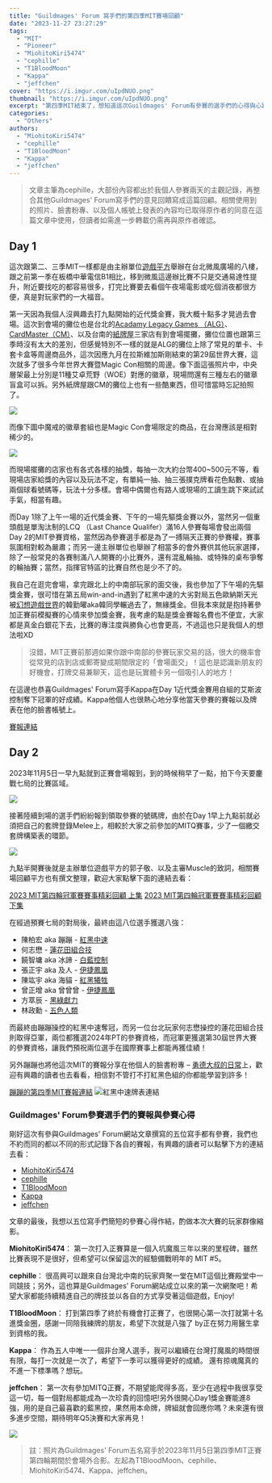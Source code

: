 ```yaml
---
title: "Guildmages' Forum 寫手們的第四季MIT賽場回顧"
date: "2023-11-27 23:27:29"
tags:
  - "MIT"
  - "Pioneer"
  - "MiohitoKiri5474"
  - "cephille"
  - "T1BloodMoon"
  - "Kappa"
  - "jeffchen"
cover: "https://i.imgur.com/uIpdNUO.png"
thumbnail: "https://i.imgur.com/uIpdNUO.png"
excerpt: "第四季MIT結束了，想知道這次Guildmages' Forum有參賽的選手們的心得與心路歷程嗎？想知道MIT賽場有什麼有趣的活動以及軼事嗎？那你一定不能錯過這一篇！"
categories:
  - "Others"
authors:
  - "MiohitoKiri5474"
  - "cephille"
  - "T1BloodMoon"
  - "Kappa"
  - "jeffchen"
---
```


> 文章主筆為cephille，大部份內容都出於我個人參賽兩天的主觀記錄，再整合其他Guildmages' Forum寫手們的意見回饋寫成這篇回顧。相關使用到的照片、臉書粉專、以及個人帳號上發表的內容均已取得原作者的同意在這篇文章中使用，但讀者如需進一步轉載仍需再與原作者確認。

## Day 1

這次跟第二、三季MIT一樣都是由主辦單位[遊戲平方](https://www.facebook.com/GameSquareTCG)舉辦在台北微風廣場的八樓，跟之前第一季在板橋中華電信B1相比，移到微風這邊辦比賽不只是交通易達性提升，附近要找吃的都容易很多，打完比賽要去看個午夜場電影或吃個消夜都很方便，真是對玩家們的一大福音。

第一天因為我個人沒興趣去打九點開始的近代獎金賽，我大概十點多才晃過去會場。這次到會場的攤位也是台北的[Acadamy Legacy Games （ALG）](https://www.facebook.com/ALGTW)、[CardMaster（CM）](https://www.facebook.com/cardmaster.tw)、以及台南的[紙牌屋](https://www.facebook.com/CardCellarTW)三家店有到會場擺攤，攤位位置也跟第三季時沒有太大的差別，但感覺特別不一樣的就是ALG的攤位上除了常見的單卡、卡套卡盒等周邊商品外，這次因應九月在拉斯維加斯剛結束的第29屆世界大賽，這次就多了很多今年世界大賽暨Magic Con相關的周邊。像下面這張照片中，中央層架最上分別是11種艾卓荒野（WOE）對應的徽章，現場問還有三種左右的徽章盲盒可以拆。另外紙牌屋跟CM的攤位上也有一些酷東西，但可惜當時忘記拍照了。

![](https://i.imgur.com/Mn87eC9.jpg)

而像下圖中魔戒的徽章套組也是Magic Con會場限定的商品，在台灣應該是相對稀少的。

![](https://i.imgur.com/gRj8cNn.jpg)

而現場擺攤的店家也有各式各樣的抽獎，每抽一次大約台幣400~500元不等，看現場店家給獎的內容以及玩法不定，有單純一抽、抽三張撲克牌看花色點數、或抽兩個球看號碼等，玩法十分多樣。會場中偶爾也有路人或現場的工讀生跳下來試試手氣，相當有趣。

而Day 1除了上午一場的近代獎金賽、下午的一場先驅獎金賽以外，當然另一個重頭戲是單淘汰制的LCQ （Last Chance Qualifer）滿16人參賽每場會發出兩個Day 2的MIT參賽資格，當然因為參賽選手都是為了一搏隔天正賽的參賽權，賽事氛圍相對較為嚴肅；而另一邊主辦單位也舉辦了相當多的會外賽供其他玩家選擇，除了一般常見的各賽制滿八人開賽的小比賽外，還有混亂輪抽、或特殊的桌布爭奪的輪抽賽；當然，指揮官特區的比賽自然也是少不了的。

我自己在逛完會場，拿完跟北上的中南部玩家的面交後，我也參加了下午場的先驅獎金賽，很可惜在第五局win-and-in遇到了紅黑中速的大劣對局五色歐納斯天光被[幻想遊戲世界](https://www.facebook.com/mtgfantasy)的韓勤曜aka韓同學輾過去了，無緣獎金。但我本來就是抱持著參加正賽前模擬賽的心情來參加獎金賽，我考慮的點是獎金賽報名費也不便宜，大家都是真金白銀花下去，比賽的專注度與勝負心也會更高，不過這也只是我個人的想法啦XD

> 沒錯，MIT正賽前那週如果你跟中南部的參賽玩家交易的話，很大的機率會從常見的店到店或郵寄變成期間限定的「會場面交」！這也是認識新朋友的好機會，打牌交易兼聊天，這也是玩實體卡另一個吸引人的地方！

在這邊也恭喜Guildmages' Forum寫手Kappa在Day 1近代獎金賽用自組的艾斯波控制奪下冠軍的好成績。Kappa他個人也很熱心地分享他當天參賽的賽報以及牌表在他的臉書帳號上。

[賽報連結](https://m.facebook.com/story.php?story_fbid=pfbid0bs4whkcZ8ixiSsCC4ZdauKTxKfUmvzm1ZyNZmxADjCCnU9eAxzXNUXfY8DcMLuvTl&id=100002948420155&mibextid=Nif5oz)

## Day 2

2023年11月5日一早九點就到正賽會場報到，到的時候稍早了一點，拍下今天要鏖戰七局的比賽區域。

![](https://i.imgur.com/GeUltd4.jpg)

接著陸續到場的選手們紛紛報到領取參賽的號碼牌，由於在Day 1早上九點前就必須把自己的套牌登錄Melee上，相較於大家之前參加的MITQ賽事，少了一個繳交套牌構築表的環節。

![](https://i.imgur.com/c4xMvoT.jpg)

九點半開賽後就是主辦單位遊戲平方的郭子敬、以及主審Muscle的致詞，相關賽場回顧平方也有撰文整理，歡迎大家點擊下面的連結去看：

[2023 MIT第四輪冠軍賽賽事精彩回顧 上集](https://gamesquare.tw/mit-champion-detail.php?cid=6&id=498&fbclid=IwAR1aLtebXHnqsukeGj6WdBgOPmp4g3ceD0zBS49mSy0p8JPgrJ6dKEu5GKQ)
[2023 MIT第四輪冠軍賽賽事精彩回顧 下集](https://gamesquare.tw/mit-champion-detail.php?cid=6&id=514)

在經過預賽七局的對局後，最終由這八位選手獲選八強：

- 陳柏宏 aka 蹦蹦 - [紅黑中速](https://melee.gg/Decklist/View/337951)
- 何志懋 - [蓮花田組合技](https://melee.gg/Decklist/View/335973)
- 饒智墉 aka 冰諦 - [白藍控制](https://melee.gg/Decklist/View/338185)
- 張正宇 aka 及人 - [伊捷鳳凰](https://melee.gg/Decklist/View/337759)
- 陳竑宇 aka 海貓 - [紅黑犧牲](https://melee.gg/Decklist/View/337629)
- 曾正增 aka 曾曾曾 - [伊捷鳳凰](https://melee.gg/Decklist/View/338069)
- 方萃辰 - [黑綠獻力](https://melee.gg/Decklist/View/338152)
- 林政勳 - [五色人類](https://melee.gg/Decklist/View/338124)

而最終由蹦蹦操控的紅黑中速奪冠，而另一位台北玩家何志懋操控的蓮花田組合技則取得亞軍，兩位都獲選2024年PT的參賽資格，而冠軍更獲選第30屆世界大賽的參賽資格，讓我們預祝兩位選手在國際賽事上都能再獲佳績！

另外蹦蹦也將他這次MIT的賽報分享在他個人的臉書粉專 – [勇德大叔的日常](https://www.facebook.com/UncleJund)上，歡迎有興趣的讀者也去看看，相信對不管打不打紅黑色組的你都能學習到許多！

[蹦蹦的第四季MIT賽報連結](https://www.facebook.com/UncleJund/posts/pfbid02MzjMXXhFry1RRaioHPRa3YPFrFNccUQMnorMYQS2tDSAaJezGym8CLGsa7WeUC5Fl)
![紅黑中速牌表連結](https://pbs.twimg.com/media/F-QgvFdW4AEdnro?format=jpg&name=large)

### Guildmages' Forum參賽選手們的賽報與參賽心得

剛好這次有參與Guildmages' Forum網站文章撰寫的五位寫手都有參賽，我們也不約而同的都以不同的形式記錄下各自的賽報，有興趣的讀者可以點擊下方的連結去看：

- [MiohitoKiri5474](https://www.facebook.com/100083750284134/posts/pfbid0ydkBp7sGxB7zpR93o4txXerTD7ePvjH6x7KPCcxBNp3iTcsGvGnnF7xoYLHAVDAal/?mibextid=K8Wfd2)
- [cephille](https://www.facebook.com/100083919034605/posts/pfbid022MzSw27ozsd5cwDQXph3owo4tJW6FuvjGt8ES9V53kjuz9SYzR7tWVpeyN3qJt25l/?mibextid=K8Wfd2)
- [T1BloodMoon](https://www.facebook.com/100091328109520/posts/pfbid02oVRsB8DCPrCfGisJBQMBB6HTjmf6WUjCHz3bHww2yZhcu5hXSsJvp9dSAApNWYKxl/?mibextid=K8Wfd2)
- [Kappa](https://hackmd.io/@GuildmagesForumDraft/H1BWJB3E6)
- [jeffchen](https://hackmd.io/@GuildmagesForumDraft/ryw8Ck5ma)

文章的最後，我想以五位寫手們簡短的參賽心得作結，酌做本次大賽的玩家群像縮影。

**MiohitoKiri5474**：
第一次打入正賽算是一個入坑魔風三年以來的里程碑，雖然比賽表現不是很好，但希望可以保留這次的經驗備戰明年的 MIT #5。

**cephille**：
很高興可以跟來自台灣北中南的玩家齊聚一堂在MIT這個比賽殿堂中一同競技；另外，這也算是Guildmages' Forum網站成立以來的第一次網聚吧！希望大家都能持續精進自己的牌技並以各自的方式享受著這個遊戲，Enjoy!

**T1BloodMoon**：
打到第四季了終於有機會打正賽了，也很開心第一次打就第十名進獎金圈，感謝一同陪我練牌的朋友，希望下次就是八強了 by正在努力用醫生拿到資格的我。

**Kappa**：
作為五人中唯一一個非台灣人選手，我可以繼續在台灣打魔風的時間很有限，每打一次就是一次了，希望下一季可以獲得更好的成績。
還有掠魂魔真的不進一下標準嗎？想玩。

**jeffchen**：
第一次有參加MITQ正賽，不期望能爬得多高，至少在過程中我很享受這一切，每一個對局都能成為一次珍貴的回憶吧!另外很開心Day1獎金賽能進8強，用的是自己最喜歡的藍黑控，果然用本命牌，牌組就會回應你嗎？未來還有很多進步空間，期待明年Q5決賽和大家再見！

![](https://i.imgur.com/8vmwgXa.jpg)

> 註：照片為Guildmages' Forum五名寫手於2023年11月5日第四季MIT正賽第四輪期間於會場外合影。左起為T1BloodMoon、cephille、MiohitoKiri5474、Kappa、jeffchen。
